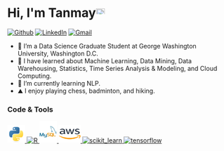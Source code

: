 <h1><strong>Hi, I'm Tanmay</a></strong><img src="https://raw.githubusercontent.com/syedareehaquasar/syedareehaquasar/master/gifs/Hi.gif" height="20px" width="20px"></h1>

<p align="left">
<p>
  <a href="https://github.com/tanmayk26" target="_blank"><img alt="Github" src="https://img.shields.io/badge/GitHub-%2312100E.svg?&style=for-the-badge&logo=Github&logoColor=white" /></a> 
  <a href="https://www.linkedin.com/in/tanmayk26" target="_blank"><img alt="LinkedIn" src="https://img.shields.io/badge/linkedin-%230077B5.svg?&style=for-the-badge&logo=linkedin&logoColor=white" /></a>
  <a href="mailto:ktanmay@gwu.edu" target="_blank"><img alt="Gmail" src="https://img.shields.io/badge/Gmail-D14836?style=for-the-badge&logo=gmail&logoColor=white" /></a>
</p>



- 🔭 I’m a Data Science Graduate Student at George Washington University, Washington D.C.
- 🌱 I have learned about Machine Learning, Data Mining, Data Warehousing, Statistics, Time Series Analysis & Modeling, and Cloud Computing.
- 🌱 I’m currently learning NLP.
- ⛰ I enjoy playing chess, badminton, and hiking.


<h3>Code & Tools</h3>
<p>
  <a href="https://www.python.org" target="_blank" rel="noreferrer"><img alt="Python" src="https://raw.githubusercontent.com/devicons/devicon/master/icons/python/python-original.svg" alt="python" width="40" height="40" /> </a>
  <a href="https://www.r-project.org/" target="_blank" rel="noreferrer"><img alt="R" src="https://img.shields.io/badge/R-276DC3?style=for-the-badge&logo=r&logoColor=white" alt="R" width="40" height="40" /> </a>
  <a href="https://www.mysql.com/" target="_blank" rel="noreferrer"> <img src="https://raw.githubusercontent.com/devicons/devicon/master/icons/mysql/mysql-original-wordmark.svg" alt="mysql" width="40" height="50"/> </a> 
<a href="https://aws.amazon.com" target="_blank" rel="noreferrer"> <img src="https://raw.githubusercontent.com/devicons/devicon/master/icons/amazonwebservices/amazonwebservices-original-wordmark.svg" alt="aws" width="50" height="40"/> </a> 
 <a href="https://scikit-learn.org/" target="_blank" rel="noreferrer"> <img src="https://upload.wikimedia.org/wikipedia/commons/0/05/Scikit_learn_logo_small.svg" alt="scikit_learn" width="40" height="40"/> </a> 
 <a href="https://www.tensorflow.org" target="_blank" rel="noreferrer"> <img src="https://www.vectorlogo.zone/logos/tensorflow/tensorflow-icon.svg" alt="tensorflow" width="40" height="35"/> </a> 
</p>


<!--
**tanmayk26/tanmayk26** is a ✨ _special_ ✨ repository because its `README.md` (this file) appears on your GitHub profile.

Here are some ideas to get you started:

- 🔭 I’m currently working on ...
- 🌱 I’m currently learning ...
- 👯 I’m looking to collaborate on ...
- 🤔 I’m looking for help with ...
- 💬 Ask me about ...
- 📫 How to reach me: ...
- 😄 Pronouns: ...
- ⚡ Fun fact: ...
-->
